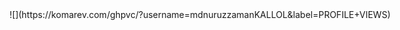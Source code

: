 <div id="profile-views-badge" align="center">
![](https://komarev.com/ghpvc/?username=mdnuruzzamanKALLOL&label=PROFILE+VIEWS)
</div>
<style>
#profile-views-badge {
    position: absolute;
    top: 50px;
    right: 20px;
}
</style>


